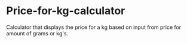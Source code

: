 # Price-for-kg-calculator
Calculator that displays the price for a kg based on input from price for amount of grams or kg's.
